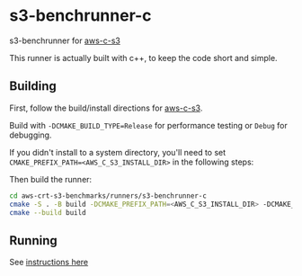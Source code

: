 # s3-benchrunner-c

s3-benchrunner for [aws-c-s3](https://github.com/awslabs/aws-c-s3)

This runner is actually built with c++, to keep the code short and simple.

## Building

First, follow the build/install directions for [aws-c-s3](https://github.com/awslabs/aws-c-s3#building).

Build with `-DCMAKE_BUILD_TYPE=Release` for performance testing or `Debug` for debugging.

If you didn't install to a system directory, you'll need to set
`CMAKE_PREFIX_PATH=<AWS_C_S3_INSTALL_DIR>` in the following steps:

Then build the runner:
```sh
cd aws-crt-s3-benchmarks/runners/s3-benchrunner-c
cmake -S . -B build -DCMAKE_PREFIX_PATH=<AWS_C_S3_INSTALL_DIR> -DCMAKE_BUILD_TYPE={Release,RelWithDebInfo,Debug}
cmake --build build
```

## Running

See [instructions here](../../README.md#run-a-benchmark)
